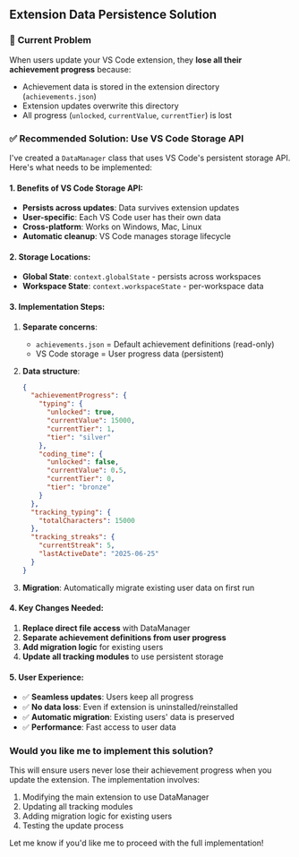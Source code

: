 ## Extension Data Persistence Solution

### 🚨 **Current Problem**
When users update your VS Code extension, they **lose all their achievement progress** because:
- Achievement data is stored in the extension directory (`achievements.json`)
- Extension updates overwrite this directory
- All progress (`unlocked`, `currentValue`, `currentTier`) is lost

### ✅ **Recommended Solution: Use VS Code Storage API**

I've created a `DataManager` class that uses VS Code's persistent storage API. Here's what needs to be implemented:

#### **1. Benefits of VS Code Storage API:**
- **Persists across updates**: Data survives extension updates
- **User-specific**: Each VS Code user has their own data
- **Cross-platform**: Works on Windows, Mac, Linux
- **Automatic cleanup**: VS Code manages storage lifecycle

#### **2. Storage Locations:**
- **Global State**: `context.globalState` - persists across workspaces
- **Workspace State**: `context.workspaceState` - per-workspace data

#### **3. Implementation Steps:**

1. **Separate concerns**: 
   - `achievements.json` = Default achievement definitions (read-only)
   - VS Code storage = User progress data (persistent)

2. **Data structure**:
   ```json
   {
     "achievementProgress": {
       "typing": {
         "unlocked": true,
         "currentValue": 15000,
         "currentTier": 1,
         "tier": "silver"
       },
       "coding_time": {
         "unlocked": false,
         "currentValue": 0.5,
         "currentTier": 0,
         "tier": "bronze"
       }
     },
     "tracking_typing": {
       "totalCharacters": 15000
     },
     "tracking_streaks": {
       "currentStreak": 5,
       "lastActiveDate": "2025-06-25"
     }
   }
   ```

3. **Migration**: Automatically migrate existing user data on first run

#### **4. Key Changes Needed:**

1. **Replace direct file access** with DataManager
2. **Separate achievement definitions from user progress**
3. **Add migration logic** for existing users
4. **Update all tracking modules** to use persistent storage

#### **5. User Experience:**
- ✅ **Seamless updates**: Users keep all progress
- ✅ **No data loss**: Even if extension is uninstalled/reinstalled
- ✅ **Automatic migration**: Existing users' data is preserved
- ✅ **Performance**: Fast access to user data

### **Would you like me to implement this solution?**

This will ensure users never lose their achievement progress when you update the extension. The implementation involves:

1. Modifying the main extension to use DataManager
2. Updating all tracking modules
3. Adding migration logic for existing users
4. Testing the update process

Let me know if you'd like me to proceed with the full implementation!
